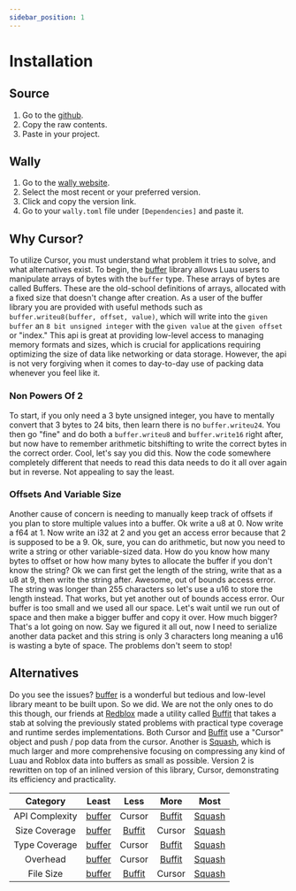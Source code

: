 ```yaml
---
sidebar_position: 1
---
```


# Installation

## Source
1. Go to the [github](https://github.com/Data-Oriented-House/Cursor/blob/main/src/init.luau).
2. Copy the raw contents.
3. Paste in your project.

## Wally
1. Go to the [wally website](https://wally.run/package/data-oriented-house/cursor).
2. Select the most recent or your preferred version.
3. Click and copy the version link.
4. Go to your `wally.toml` file under `[Dependencies]` and paste it.

## Why Cursor?
To utilize Cursor, you must understand what problem it tries to solve, and what alternatives exist. To begin, the [buffer](https://luau-lang.org/library#buffer-library) library allows Luau users to manipulate arrays of bytes with the `buffer` type. These arrays of bytes are called Buffers. These are the old-school definitions of arrays, allocated with a fixed size that doesn't change after creation. As a user of the buffer library you are provided with useful methods such as `buffer.writeu8(buffer, offset, value)`, which will write into the `given buffer` an `8 bit unsigned integer` with the `given value` at the `given offset` or "index." This api is great at providing low-level access to managing memory formats and sizes, which is crucial for applications requiring optimizing the size of data like networking or data storage. However, the api is not very forgiving when it comes to day-to-day use of packing data whenever you feel like it.

### Non Powers Of 2
To start, if you only need a 3 byte unsigned integer, you have to mentally convert that 3 bytes to 24 bits, then learn there is no `buffer.writeu24`. You then go "fine" and do both a `buffer.writeu8` and `buffer.write16` right after, but now have to remember arithmetic bitshifting to write the correct bytes in the correct order. Cool, let's say you did this. Now the code somewhere completely different that needs to read this data needs to do it all over again but in reverse. Not appealing to say the least.

### Offsets And Variable Size
Another cause of concern is needing to manually keep track of offsets if you plan to store multiple values into a buffer. Ok write a u8 at 0. Now write a f64 at 1. Now write an i32 at 2 and you get an access error because that 2 is supposed to be a 9. Ok, sure, you can do arithmetic, but now you need to write a string or other variable-sized data. How do you know how many bytes to offset or how how many bytes to allocate the buffer if you don't know the string? Ok we can first get the length of the string, write that as a u8 at 9, then write the string after. Awesome, out of bounds access error. The string was longer than 255 characters so let's use a u16 to store the length instead. That works, but yet another out of bounds access error. Our buffer is too small and we used all our space. Let's wait until we run out of space and then make a bigger buffer and copy it over. How much bigger? That's a lot going on now. Say we figured it all out, now I need to serialize another data packet and this string is only 3 characters long meaning a u16 is wasting a byte of space. The problems don't seem to stop!

## Alternatives
Do you see the issues? [buffer](https://luau-lang.org/library#buffer-library) is a wonderful but tedious and low-level library meant to be built upon. So we did. We are not the only ones to do this though, our friends at [Redblox](https://github.com/red-blox) made a utility called [Buffit](https://github.com/red-blox/Util/blob/main/libs/Buffit/Buffit.luau) that takes a stab at solving the previously stated problems with practical type coverage and runtime serdes implementations. Both Cursor and [Buffit](https://github.com/red-blox/Util/blob/main/libs/Buffit/Buffit.luau) use a "Cursor" object and push / pop data from the cursor. Another is [Squash](https://data-oriented-house.github.io/Squash/), which is much larger and more comprehensive focusing on compressing any kind of Luau and Roblox data into buffers as small as possible. Version 2 is rewritten on top of an inlined version of this library, Cursor, demonstrating its efficiency and practicality.

| Category       | Least  | Less   | More   | Most   |
| :------------: | :----: | :----: | :----: | :----: |
| API Complexity | [buffer](https://luau-lang.org/library#buffer-library) | Cursor | [Buffit](https://github.com/red-blox/Util/blob/main/libs/Buffit/Buffit.luau) | [Squash](https://data-oriented-house.github.io/Squash/) |
| Size Coverage  | [buffer](https://luau-lang.org/library#buffer-library) | [Buffit](https://github.com/red-blox/Util/blob/main/libs/Buffit/Buffit.luau) | Cursor | [Squash](https://data-oriented-house.github.io/Squash/) |
| Type Coverage  | [buffer](https://luau-lang.org/library#buffer-library) | Cursor | [Buffit](https://github.com/red-blox/Util/blob/main/libs/Buffit/Buffit.luau) | [Squash](https://data-oriented-house.github.io/Squash/) |
| Overhead       | [buffer](https://luau-lang.org/library#buffer-library) | Cursor | [Buffit](https://github.com/red-blox/Util/blob/main/libs/Buffit/Buffit.luau) | [Squash](https://data-oriented-house.github.io/Squash/) |
| File Size      | [buffer](https://luau-lang.org/library#buffer-library) | [Buffit](https://github.com/red-blox/Util/blob/main/libs/Buffit/Buffit.luau) | Cursor | [Squash](https://data-oriented-house.github.io/Squash/) |